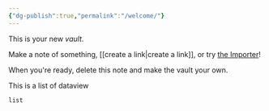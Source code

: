 ```yaml
---
{"dg-publish":true,"permalink":"/welcome/"}
---
```


This is your new *vault*.

Make a note of something, [[create a link\|create a link]], or try [the Importer](https://help.obsidian.md/Plugins/Importer)!

When you're ready, delete this note and make the vault your own.


This is a list of dataview
``` dataview
list 
```


